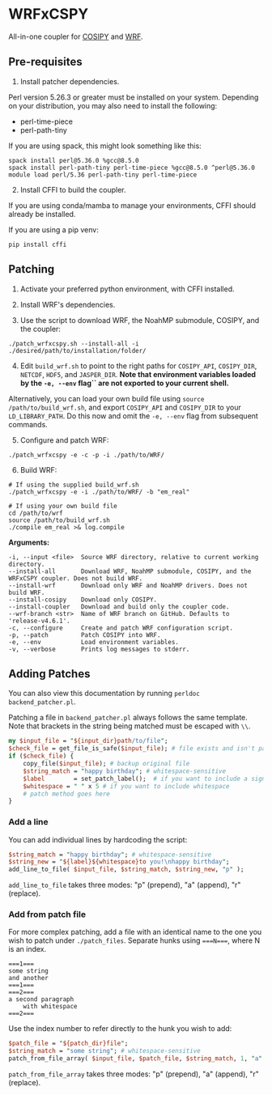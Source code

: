 # WRFxCSPY

All-in-one coupler for [COSIPY](https://cosipy.readthedocs.io) and [WRF](https://github.com/wrf-model/WRF).

## Pre-requisites

1. Install patcher dependencies.

Perl version 5.26.3 or greater must be installed on your system.
Depending on your distribution, you may also need to install the following:

* perl-time-piece
* perl-path-tiny

If you are using spack, this might look something like this:

```console
spack install perl@5.36.0 %gcc@8.5.0
spack install perl-path-tiny perl-time-piece %gcc@8.5.0 ^perl@5.36.0
module load perl/5.36 perl-path-tiny perl-time-piece
```

2. Install CFFI to build the coupler.

If you are using conda/mamba to manage your environments, CFFI should already be installed.

If you are using a pip venv:
```console
pip install cffi
```

## Patching

1. Activate your preferred python environment, with CFFI installed.

2. Install WRF's dependencies.

3. Use the script to download WRF, the NoahMP submodule, COSIPY, and the coupler:
```console
./patch_wrfxcspy.sh --install-all -i ./desired/path/to/installation/folder/
```

4. Edit ``build_wrf.sh`` to point to the right paths for ``COSIPY_API``, ``COSIPY_DIR``, ``NETCDF``, ``HDF5``, and ``JASPER_DIR``.
**Note that environment variables loaded by the ``-e, --env`` flag`` are not exported to your current shell.**

Alternatively, you can load your own build file using ``source /path/to/build_wrf.sh``, and export ``COSIPY_API`` and ``COSIPY_DIR`` to your ``LD_LIBRARY_PATH``.
Do this now and omit the ``-e, --env`` flag from subsequent commands.

5. Configure and patch WRF:
```console
./patch_wrfxcspy -e -c -p -i ./path/to/WRF/
```

6. Build WRF: 

```console
# If using the supplied build_wrf.sh
./patch_wrfxcspy -e -i ./path/to/WRF/ -b "em_real"

# If using your own build file
cd /path/to/wrf
source /path/to/build_wrf.sh
./compile em_real >& log.compile
```

**Arguments:**

```properties
-i, --input <file>  Source WRF directory, relative to current working directory.
--install-all       Download WRF, NoahMP submodule, COSIPY, and the WRFxCSPY coupler. Does not build WRF.
--install-wrf       Download only WRF and NoahMP drivers. Does not build WRF.
--install-cosipy    Download only COSIPY.
--install-coupler   Download and build only the coupler code.
--wrf-branch <str>  Name of WRF branch on GitHub. Defaults to 'release-v4.6.1'.
-c, --configure     Create and patch WRF configuration script.
-p, --patch         Patch COSIPY into WRF.
-e, --env           Load environment variables.
-v, --verbose       Prints log messages to stderr.
```

## Adding Patches

You can also view this documentation by running ``perldoc backend_patcher.pl``.

Patching a file in ``backend_patcher.pl`` always follows the same template.
Note that brackets in the string being matched must be escaped with ``\\``.

```perl
my $input_file = "${input_dir}path/to/file";
$check_file = get_file_is_safe($input_file); # file exists and isn't patched
if ($check_file) {
    copy_file($input_file); # backup original file
    $string_match = "happy birthday"; # whitespace-sensitive
    $label        = set_patch_label();  # if you want to include a signature
    $whitespace = " " x 5 # if you want to include whitespace
    # patch method goes here
}
```

### Add a line

You can add individual lines by hardcoding the script:

```perl
$string_match = "happy birthday"; # whitespace-sensitive
$string_new = "${label}${whitespace}to you!\nhappy birthday";
add_line_to_file( $input_file, $string_match, $string_new, "p" );
```
``add_line_to_file`` takes three modes: "p" (prepend), "a" (append), "r" (replace).

### Add from patch file

For more complex patching, add a file with an identical name to the one you wish to patch under ``./patch_files``.
Separate hunks using ``===N===``, where N is an index.

```
===1===
some string
and another
===1===
===2===
a second paragraph
    with whitespace
===2===
```

Use the index number to refer directly to the hunk you wish to add:

```perl
$patch_file = "${patch_dir}file";
$string_match = "some string"; # whitespace-sensitive
patch_from_file_array( $input_file, $patch_file, $string_match, 1, "a" );
```

``patch_from_file_array`` takes three modes: "p" (prepend), "a" (append), "r" (replace).
